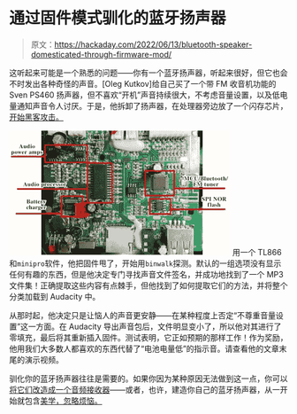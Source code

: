 # 通过固件模式驯化的蓝牙扬声器

> 原文：<https://hackaday.com/2022/06/13/bluetooth-speaker-domesticated-through-firmware-mod/>

这听起来可能是一个熟悉的问题——你有一个蓝牙扬声器，听起来很好，但它也会不时发出各种奇怪的声音。[Oleg Kutkov]给自己买了一个带 FM 收音机功能的 Sven PS460 扬声器，但不喜欢“开机”声音持续很大，不考虑音量设置，以及低电量通知声音令人讨厌。于是，他拆卸了扬声器，在处理器旁边放了一个闪存芯片，[开始黑客攻击。](https://olegkutkov.me/2021/02/27/hacking-a-firmware-of-bluetooth-speaker-fm-radio/)

[![](img/a47fd9995e0811897f4be2bcdc4fdef4.png)](https://hackaday.com/wp-content/uploads/2022/06/svenradio_detail.jpg) 用一个 TL866 和`minipro`软件，他把固件甩了，开始用`binwalk`探测。默认的一组选项没有显示任何有趣的东西，但是他决定专门寻找声音文件签名，并成功地找到了一个 MP3 文件集！正确提取这些内容有点棘手，但他找到了如何提取它们的方法，并将整个分类加载到 Audacity 中。

从那时起，他决定只是让恼人的声音更安静——在某种程度上否定“不尊重音量设置”这一方面。在 Audacity 导出声音包后，文件明显变小了，所以他对其进行了零填充，最后将其重新插入固件。测试表明，它正如预期的那样工作！作为奖励，他用我们大多数人都喜欢的东西代替了“电池电量低”的指示音。请查看他的文章末尾的演示视频。

驯化你的蓝牙扬声器往往是需要的。如果你因为某种原因无法做到这一点，你可以[将它们改造成一个音频接收器](https://hackaday.com/2018/07/23/turn-a-cheap-bluetooth-speaker-into-an-audio-receiver/)——或者，也许，建造你自己的蓝牙扬声器，从一开始就包含[美学，忽略烦恼。](https://hackaday.com/2020/07/30/aesthetic-diy-bluetooth-speakers/)
